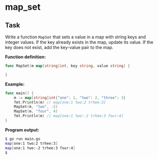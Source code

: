 # map_set

## Task

Write a function `MapSet` that sets a value in a map with string keys and integer values. If the key already exists in the map, update its value. If the key does not exist, add the key-value pair to the map.

**Function definition:**

```go
func MapSet(m map[string]int, key string, value string) {

}
```

**Example:**

```go
func main() {
    m := map[string]int{"one": 1, "two": 2, "three": 3}
    fmt.Println(m) // map[one:1 two:2 trhee:3]
    MapSet(m, "two", -2)
    MapSet(m, "four", 4)
    fmt.Println(m) // map[one:1 two:-2 trhee:3 four:4]
}
```

**Program output:**

```sh
$ go run main.go
map[one:1 two:2 trhee:3]
map[one:1 two:-2 trhee:3 four:4]
$
```
